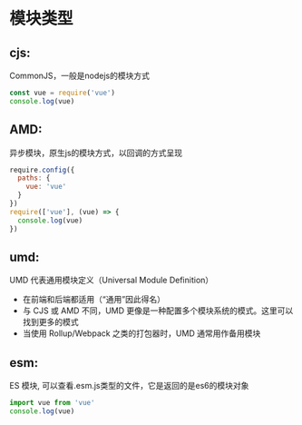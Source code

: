 # 模块类型
## cjs:
CommonJS，一般是nodejs的模块方式
``` js
const vue = require('vue')
console.log(vue)
```

## AMD:
异步模块，原生js的模块方式，以回调的方式呈现
``` js
require.config({
  paths: {
    vue: 'vue'
  }
})
require(['vue'], (vue) => {
  console.log(vue)
})
```

## umd:
UMD 代表通用模块定义（Universal Module Definition）
- 在前端和后端都适用（“通用”因此得名）
- 与 CJS 或 AMD 不同，UMD 更像是一种配置多个模块系统的模式。这里可以找到更多的模式
- 当使用 Rollup/Webpack 之类的打包器时，UMD 通常用作备用模块

## esm:
ES 模块, 可以查看.esm.js类型的文件，它是返回的是es6的模块对象
``` js
import vue from 'vue'
console.log(vue)
```


